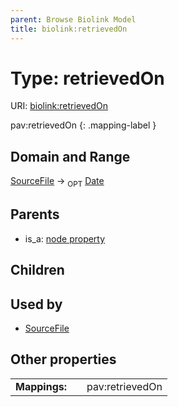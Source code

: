 ```yaml
---
parent: Browse Biolink Model
title: biolink:retrievedOn
---
```


# Type: retrievedOn




URI: [biolink:retrievedOn](https://w3id.org/biolink/vocab/retrievedOn)

pav:retrievedOn
{: .mapping-label }



## Domain and Range

[SourceFile](SourceFile.md) ->  <sub>OPT</sub> [Date](types/Date.md)

## Parents

 *  is_a: [node property](node_property.md)

## Children


## Used by

 * [SourceFile](SourceFile.md)

## Other properties

|  |  |  |
| --- | --- | --- |
| **Mappings:** | | pav:retrievedOn |

